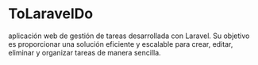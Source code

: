 # ToLaravelDo
 aplicación web de gestión de tareas desarrollada con Laravel. Su objetivo es proporcionar una solución eficiente y escalable para crear, editar, eliminar y organizar tareas de manera sencilla.
